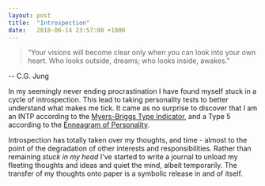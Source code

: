 ```yaml
---
layout: post
title:  "Introspection"
date:   2018-06-14 23:57:00 +1000
---
```

>“Your visions will become clear only when you can look into your own heart. Who looks outside, dreams; who looks inside, awakes.”

\-- C.G. Jung

In my seemingly never ending procrastination I have found myself stuck in a cycle of introspection. This lead to taking personality tests to better understand what makes me tick. It came as no surprise to discover that I am an INTP according to the [Myers-Briggs Type Indicator](https://en.wikipedia.org/wiki/Myers%E2%80%93Briggs_Type_Indicator), and a Type 5 according to the [Enneagram of Personality](https://en.wikipedia.org/wiki/Enneagram_of_Personality).

Introspection has totally taken over my thoughts, and time - almost to the point of the degradation of other interests and responsibilities. Rather than remaining *stuck in my head* I've started to write a journal to unload my fleeting thoughts and ideas and quiet the mind, albeit temporarily. The transfer of my thoughts onto paper is a symbolic release in and of itself.